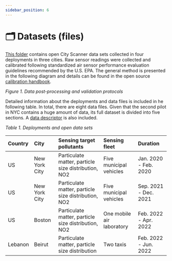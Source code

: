```yaml
---
sidebar_position: 6
---
```


# 🗂️ Datasets (files)

[This folder](https://) contains open City Scanner data sets collected in four deployments in three cities. Raw sensor readings were collected and calibrated following standardized air sensor performance evaluation guidelines recommended by the U.S. EPA. The general method is presented in the following diagram and details can be found in the open source [calibration handbook](https://github.com/MIT-Senseable-City-Lab/OSCS/blob/main/Explore/Calibration%20Handbook/Calibration%20Handbook.pdf).

<!-- <img src="https://github.com/MIT-Senseable-City-Lab/OSCS/blob/main/flatburn-images/CityScanner%20Schematic%20Design.drawio.png" width="800px"> -->

_Figure 1. Data post-processing and validation protocols_

Detailed information about the deployments and data files is included in he following table. In total, there are eight data files. Given that the second pilot in NYC contains a huge amount of data, its full dataset is divided into five sections. A [data descriptor](https://github.com/MIT-Senseable-City-Lab/OSCS/blob/main/Explore/Datasets/OSCS_OpenDataSupplement.pdf) is also included.

_Table 1. Deployments and open data sets_

| Country | City          | Sensing target pollutants                           | Sensing fleet             | Duration              |
| :------ | :------------ | :-------------------------------------------------- | :------------------------ | :-------------------- |
| US      | New York City | Particulate matter, particle size distribution, NO2 | Five municipal vehicles   | Jan. 2020 - Feb. 2020 |
| US      | New York City | Particulate matter, particle size distribution, NO2 | Five municipal vehicles   | Sep. 2021 - Dec. 2021 |
| US      | Boston        | Particulate matter, particle size distribution, NO2 | One mobile air laboratory | Feb. 2022 - Apr. 2022 |
| Lebanon | Beirut        | Particulate matter, particle size distribution      | Two taxis                 | Feb. 2022 - Jun. 2022 |
